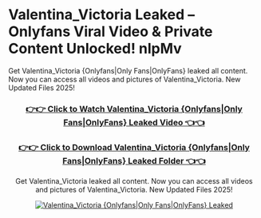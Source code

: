 # Valentina_Victoria Leaked – Onlyfans Viral Video & Private Content Unlocked! nlpMv

Get Valentina_Victoria {Onlyfans|Only Fans|OnlyFans} leaked all content. Now you can access all videos and pictures of Valentina_Victoria. New Updated Files 2025!  
<div align="center">
  
### [👉👉 Click to Watch Valentina_Victoria {Onlyfans|Only Fans|OnlyFans} Leaked Video 👈👈](https://links2leaks.com/valentina_victoria)  
### [👉👉 Click to Download Valentina_Victoria {Onlyfans|Only Fans|OnlyFans} Leaked Folder 👈👈](https://links2leaks.com/valentina_victoria)  

Get Valentina_Victoria leaked all content. Now you can access all videos and pictures of Valentina_Victoria. New Updated Files 2025!  

[![Valentina_Victoria {Onlyfans|Only Fans|OnlyFans} Leaked](https://i.ibb.co/93hzkbrt/l2l.gif)](https://links2leaks.com/valentina_victoria)  

</div>
